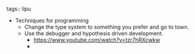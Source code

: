 tags:: lipu

- Techniques for programming
	- Change the type system to something you prefer and go to town.
	- Use the debugger and hypothesis driven development.
		- https://www.youtube.com/watch?v=tzr7hRXcwkw
		-